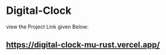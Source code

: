 # Digital-Clock
view the Project Link given Below:
## https://digital-clock-mu-rust.vercel.app/





